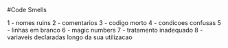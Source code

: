 #Code Smells

1 - nomes ruins
2 - comentarios
3 - codigo morto
4 - condicoes confusas
5 - linhas em branco
6 - magic numbers
7 - tratamento inadequado
8 - variaveis declaradas longo da sua utilizacao